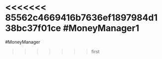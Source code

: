 <<<<<<< 85562c4669416b7636ef1897984d138bc37f01ce
#MoneyManager1
=======
#MoneyManager
>>>>>>> first
